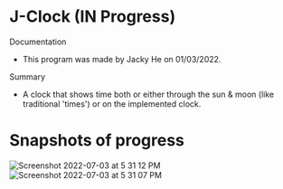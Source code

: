 # J-Clock (IN Progress)

Documentation

- This program was made by Jacky He on 01/03/2022.

Summary

- A clock that shows time both or either through the sun & moon (like traditional 'times') or on the implemented clock. 

# Snapshots of progress

![Screenshot 2022-07-03 at 5 31 12 PM](https://user-images.githubusercontent.com/78707612/177070195-e1131d68-2885-491e-97a0-9c7e65c7cb80.png)
![Screenshot 2022-07-03 at 5 31 07 PM](https://user-images.githubusercontent.com/78707612/177070219-85b8c934-25fa-4f65-8bd4-f35adc55e52b.png)
